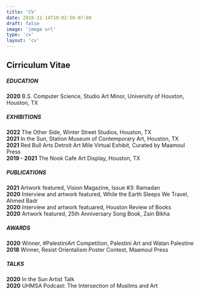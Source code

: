 ```yaml
---
title: 'CV'
date: 2018-11-14T19:02:50-07:00
draft: false
image: 'image url'
type: 'cv'
layout: 'cv'
---
```


## Cirriculum Vitae

##### EDUCATION

**2020** B.S. Computer Science, Studio Art Minor, University of Houston, Houston, TX  

##### EXHIBITIONS

**2022** The Other Side, Winter Street Studios, Houston, TX  
**2021** In the Sun, Station Museum of Contemporary Art, Houston, TX  
**2021** Red Bull Arts Detroit Art Mile Virtual Exhibit, Curated by Maamoul Press  
**2019 - 2021** The Nook Cafe Art Display, Houston, TX

##### PUBLICATIONS

**2021** Artwork featured, Vision Magazine, Issue #3: Ramadan  
**2020** Interview and artwork featured, While the Earth Sleeps We Travel, Ahmed Badr  
**2020** Interview and artwork featuared, Houston Review of Books  
**2020** Artwork featured, 25th Anniversary Song Book, Zain Bikha  

##### AWARDS

**2020** Winner, #PalestiniArt Competition, Palestini Art and Watan Palestine  
**2018** Winner, Resist Orientalism Poster Contest, Maamoul Press  

##### TALKS

**2020** In the Sun Artist Talk  
**2020** UHMSA Podcast: The Intersection of Muslims and Art  

